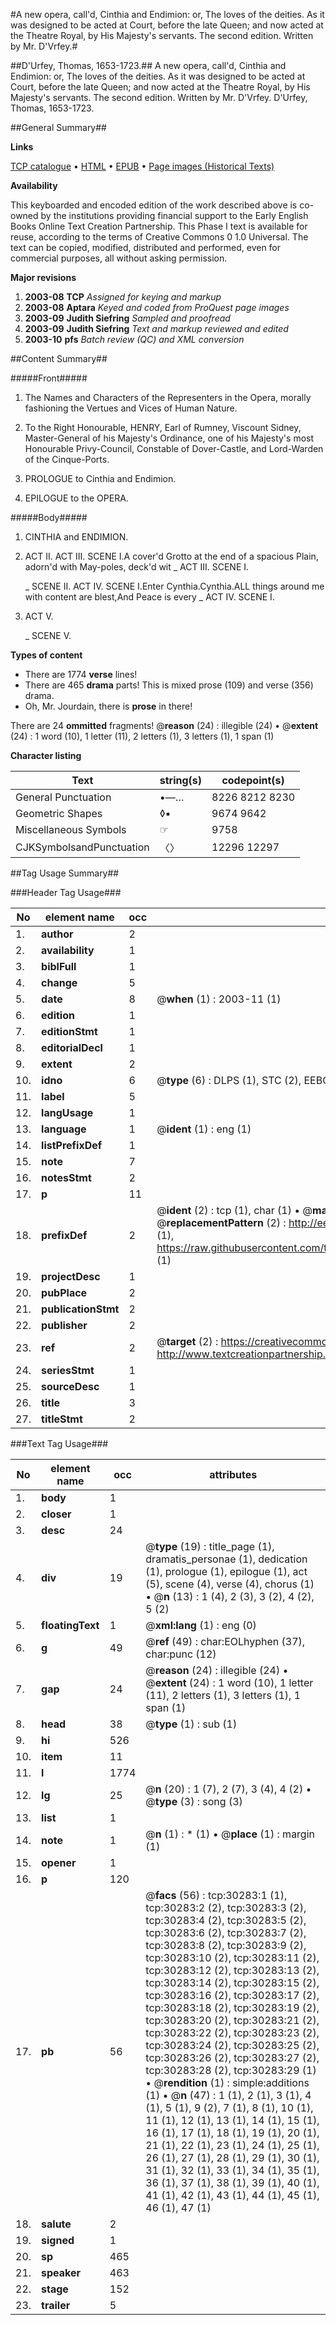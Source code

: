 #A new opera, call'd, Cinthia and Endimion: or, The loves of the deities. As it was designed to be acted at Court, before the late Queen; and now acted at the Theatre Royal, by His Majesty's servants. The second edition. Written by Mr. D'Vrfey.#

##D'Urfey, Thomas, 1653-1723.##
A new opera, call'd, Cinthia and Endimion: or, The loves of the deities. As it was designed to be acted at Court, before the late Queen; and now acted at the Theatre Royal, by His Majesty's servants. The second edition. Written by Mr. D'Vrfey.
D'Urfey, Thomas, 1653-1723.

##General Summary##

**Links**

[TCP catalogue](http://www.ota.ox.ac.uk/tcp/)  • 
[HTML](http://tei.it.ox.ac.uk/tcp/Texts-HTML/free/A37/A37000.html)  • 
[EPUB](http://tei.it.ox.ac.uk/tcp/Texts-EPUB/free/A37/A37000.epub) • 
[Page images (Historical Texts)](https://data.historicaltexts.jisc.ac.uk/view?pubId=eebo-99825892e&pageId=eebo-99825892e-30283-1)

**Availability**

This keyboarded and encoded edition of the
	       work described above is co-owned by the institutions
	       providing financial support to the Early English Books
	       Online Text Creation Partnership. This Phase I text is
	       available for reuse, according to the terms of Creative
	       Commons 0 1.0 Universal. The text can be copied,
	       modified, distributed and performed, even for
	       commercial purposes, all without asking permission.

**Major revisions**

1. __2003-08__ __TCP__ *Assigned for keying and markup*
1. __2003-08__ __Aptara__ *Keyed and coded from ProQuest page images*
1. __2003-09__ __Judith Siefring__ *Sampled and proofread*
1. __2003-09__ __Judith Siefring__ *Text and markup reviewed and edited*
1. __2003-10__ __pfs__ *Batch review (QC) and XML conversion*

##Content Summary##

#####Front#####

1. The Names and Characters of the Representers in the Opera,
morally fashioning the Vertues and Vices of Human
Nature.

1. To the Right Honourable,
HENRY, Earl of Rumney, Viscount
Sidney, Master-General of his Majesty's
Ordinance, one of his Majesty's most Honourable
Privy-Council, Constable of Dover-Castle, and
Lord-Warden of the Cinque-Ports.

1. PROLOGUE to Cinthia and Endimion.

1. EPILOGUE to the OPERA.

#####Body#####

1. CINTHIA and ENDIMION.

1. ACT II.
ACT III. SCENE I.A cover'd Grotto at the end of a spacious Plain, adorn'd with May-poles, deck'd
wit
    _ ACT III. SCENE I.

    _ SCENE II.
ACT IV. SCENE I.Enter Cynthia.Cynthia.ALL things around me with content are blest,And Peace is every
    _ ACT IV. SCENE I.

1. ACT V.

    _ SCENE V.

**Types of content**

  * There are 1774 **verse** lines!
  * There are 465 **drama** parts! This is mixed prose (109) and verse (356) drama.
  * Oh, Mr. Jourdain, there is **prose** in there!

There are 24 **ommitted** fragments! 
 @__reason__ (24) : illegible (24)  •  @__extent__ (24) : 1 word (10), 1 letter (11), 2 letters (1), 3 letters (1), 1 span (1)

**Character listing**


|Text|string(s)|codepoint(s)|
|---|---|---|
|General Punctuation|•—…|8226 8212 8230|
|Geometric Shapes|◊▪|9674 9642|
|Miscellaneous Symbols|☞|9758|
|CJKSymbolsandPunctuation|〈〉|12296 12297|

##Tag Usage Summary##

###Header Tag Usage###

|No|element name|occ|attributes|
|---|---|---|---|
|1.|__author__|2||
|2.|__availability__|1||
|3.|__biblFull__|1||
|4.|__change__|5||
|5.|__date__|8| @__when__ (1) : 2003-11 (1)|
|6.|__edition__|1||
|7.|__editionStmt__|1||
|8.|__editorialDecl__|1||
|9.|__extent__|2||
|10.|__idno__|6| @__type__ (6) : DLPS (1), STC (2), EEBO-CITATION (1), PROQUEST (1), VID (1)|
|11.|__label__|5||
|12.|__langUsage__|1||
|13.|__language__|1| @__ident__ (1) : eng (1)|
|14.|__listPrefixDef__|1||
|15.|__note__|7||
|16.|__notesStmt__|2||
|17.|__p__|11||
|18.|__prefixDef__|2| @__ident__ (2) : tcp (1), char (1)  •  @__matchPattern__ (2) : ([0-9\-]+):([0-9IVX]+) (1), (.+) (1)  •  @__replacementPattern__ (2) : http://eebo.chadwyck.com/downloadtiff?vid=$1&page=$2 (1), https://raw.githubusercontent.com/textcreationpartnership/Texts/master/tcpchars.xml#$1 (1)|
|19.|__projectDesc__|1||
|20.|__pubPlace__|2||
|21.|__publicationStmt__|2||
|22.|__publisher__|2||
|23.|__ref__|2| @__target__ (2) : https://creativecommons.org/publicdomain/zero/1.0/ (1), http://www.textcreationpartnership.org/docs/. (1)|
|24.|__seriesStmt__|1||
|25.|__sourceDesc__|1||
|26.|__title__|3||
|27.|__titleStmt__|2||


###Text Tag Usage###

|No|element name|occ|attributes|
|---|---|---|---|
|1.|__body__|1||
|2.|__closer__|1||
|3.|__desc__|24||
|4.|__div__|19| @__type__ (19) : title_page (1), dramatis_personae (1), dedication (1), prologue (1), epilogue (1), act (5), scene (4), verse (4), chorus (1)  •  @__n__ (13) : 1 (4), 2 (3), 3 (2), 4 (2), 5 (2)|
|5.|__floatingText__|1| @__xml:lang__ (1) : eng (0)|
|6.|__g__|49| @__ref__ (49) : char:EOLhyphen (37), char:punc (12)|
|7.|__gap__|24| @__reason__ (24) : illegible (24)  •  @__extent__ (24) : 1 word (10), 1 letter (11), 2 letters (1), 3 letters (1), 1 span (1)|
|8.|__head__|38| @__type__ (1) : sub (1)|
|9.|__hi__|526||
|10.|__item__|11||
|11.|__l__|1774||
|12.|__lg__|25| @__n__ (20) : 1 (7), 2 (7), 3 (4), 4 (2)  •  @__type__ (3) : song (3)|
|13.|__list__|1||
|14.|__note__|1| @__n__ (1) : * (1)  •  @__place__ (1) : margin (1)|
|15.|__opener__|1||
|16.|__p__|120||
|17.|__pb__|56| @__facs__ (56) : tcp:30283:1 (1), tcp:30283:2 (2), tcp:30283:3 (2), tcp:30283:4 (2), tcp:30283:5 (2), tcp:30283:6 (2), tcp:30283:7 (2), tcp:30283:8 (2), tcp:30283:9 (2), tcp:30283:10 (2), tcp:30283:11 (2), tcp:30283:12 (2), tcp:30283:13 (2), tcp:30283:14 (2), tcp:30283:15 (2), tcp:30283:16 (2), tcp:30283:17 (2), tcp:30283:18 (2), tcp:30283:19 (2), tcp:30283:20 (2), tcp:30283:21 (2), tcp:30283:22 (2), tcp:30283:23 (2), tcp:30283:24 (2), tcp:30283:25 (2), tcp:30283:26 (2), tcp:30283:27 (2), tcp:30283:28 (2), tcp:30283:29 (1)  •  @__rendition__ (1) : simple:additions (1)  •  @__n__ (47) : 1 (1), 2 (1), 3 (1), 4 (1), 5 (1), 9 (2), 7 (1), 8 (1), 10 (1), 11 (1), 12 (1), 13 (1), 14 (1), 15 (1), 16 (1), 17 (1), 18 (1), 19 (1), 20 (1), 21 (1), 22 (1), 23 (1), 24 (1), 25 (1), 26 (1), 27 (1), 28 (1), 29 (1), 30 (1), 31 (1), 32 (1), 33 (1), 34 (1), 35 (1), 36 (1), 37 (1), 38 (1), 39 (1), 40 (1), 41 (1), 42 (1), 43 (1), 44 (1), 45 (1), 46 (1), 47 (1)|
|18.|__salute__|2||
|19.|__signed__|1||
|20.|__sp__|465||
|21.|__speaker__|463||
|22.|__stage__|152||
|23.|__trailer__|5||
